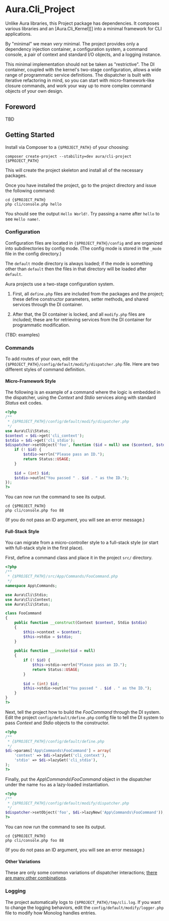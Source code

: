 # Aura.Cli_Project

Unlike Aura libraries, this Project package has dependencies. It composes
various libraries and an [Aura.Cli_Kernel][] into a minimal framework for
CLI applications.

By "minimal" we mean *very* minimal. The project provides only a dependency
injection container, a configuration system, a command console, a pair of
context and standard I/O objects, and a logging instance.

This minimal implementation should not be taken as "restrictive". The DI
container, coupled with the kernel's two-stage configuration, allows a wide
range of programmatic service definitions. The dispatcher is built with
iterative refactoring in mind, so you can start with micro-framework-like
closure commands, and work your way up to more complex command objects of your
own design.

## Foreword

TBD

## Getting Started

Install via Composer to a `{$PROJECT_PATH}` of your choosing:

    composer create-project --stability=dev aura/cli-project {$PROJECT_PATH}
    
This will create the project skeleton and install all of the necessary
packages.

Once you have installed the project, go to the project directory and issue
the following command:

    cd {$PROJECT_PATH}
    php cli/console.php hello

You should see the output `Hello World!`. Try passing a name after `hello` to
see `Hello name!`.


### Configuration

Configuration files are located in `{$PROJECT_PATH}/config` and are organized
into subdirectories by config mode. (The config mode is stored in the `_mode`
file in the config directory.)

The `default` mode directory is always loaded; if the mode is something other
than `default` then the files in that directory will be loaded after `default`.

Aura projects use a two-stage configuration system.

1. First, all `define.php` files are included from the packages and the
project; these define constructor parameters, setter methods, and shared
services through the DI container.

2. After that, the DI container is locked, and all `modify.php` files are
included; these are for retrieving services from the DI container for
programmatic modification.

(TBD: examples)

### Commands

To add routes of your own, edit the
`{$PROJECT_PATH}/config/default/modify/dispatcher.php` file.
Here are two different styles of command definition.

#### Micro-Framework Style

The following is an example of a command where the logic is embedded in the
dispatcher, using the _Context_ and _Stdio_ services along with standard
_Status_ exit codes.

```php
<?php
/**
 * {$PROJECT_PATH}/config/default/modify/dispatcher.php
 */
use Aura\Cli\Status;
$context = $di->get('cli_context');
$stdio = $di->get('cli_stdio');
$dispatcher->setObject('foo', function ($id = null) use ($context, $stdio) {
    if (! $id) {
        $stdio->errln("Please pass an ID.");
        return Status::USAGE;
    }
    
    $id = (int) $id;
    $stdio->outln("You passed " . $id . " as the ID.");
});
?>
```

You can now run the command to see its output.

    cd {$PROJECT_PATH}
    php cli/console.php foo 88

(If you do not pass an ID argument, you will see an error message.)

#### Full-Stack Style

You can migrate from a micro-controller style to a full-stack style (or start
with full-stack style in the first place).

First, define a command class and place it in the project `src/` directory.

```php
<?php
/**
 * {$PROJECT_PATH}/src/App/Commands/FooCommand.php
 */
namespace App\Commands;

use Aura\Cli\Stdio;
use Aura\Cli\Context;
use Aura\Cli\Status;

class FooCommand
{
    public function __construct(Context $context, Stdio $stdio)
    {
        $this->context = $context;
        $this->stdio = $stdio;
    }
    
    public function __invoke($id = null)
    {
        if (! $id) {
            $this->stdio->errln("Please pass an ID.");
            return Status::USAGE;
        }
    
        $id = (int) $id;
        $this->stdio->outln("You passed " . $id . " as the ID.");
    }
}
?>
```

Next, tell the project how to build the _FooCommand_ through the DI
system. Edit the project `config/default/define.php` config file to tell the
DI system to pass _Context_ and _Stdio_ objects to the constructor.

```php
<?php
/**
 * {$PROJECT_PATH}/config/default/define.php
 */
$di->params['App\Commands\FooCommand'] = array(
    'context' => $di->lazyGet('cli_context'),
    'stdio' => $di->lazyGet('cli_stdio'),
);
?>
```

Finally, put the _App\Commands\FooCommand_ object in the dispatcher under the
name `foo` as a lazy-loaded instantiation.

```php
<?php
/**
 * {$PROJECT_PATH}/config/default/modify/dispatcher.php
 */
$dispatcher->setObject('foo', $di->lazyNew('App\Commands\FooCommand'));
?>
```

You can now run the command to see its output.

    cd {$PROJECT_PATH}
    php cli/console.php foo 88

(If you do not pass an ID argument, you will see an error message.)

#### Other Variations

These are only some common variations of dispatcher interactions;
[there are many other combinations][].

[there are many other combinations]: https://github.com/auraphp/Aura.Dispatcher/tree/develop-2#refactoring-to-architecture-changes


### Logging

The project automatically logs to `{$PROJECT_PATH}/tmp/cli.log`. If you want
to change the logging behaviors, edit the `config/default/modify/logger.php`
file to modify how Monolog handles entries.
